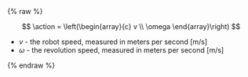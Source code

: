 {% raw %} 

$$
\action = \left(\begin{array}{c}
v \\
\omega
\end{array}\right)
$$

- $v$ - the robot speed, measured in meters per second [m/s]
- $\omega$ - the revolution speed, measured in meters per second [m/s]

{% endraw %}